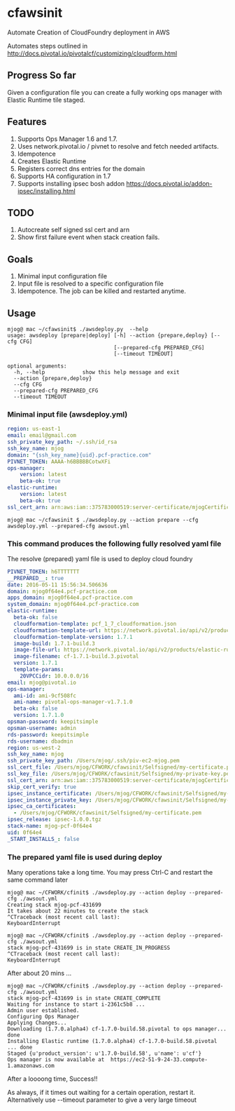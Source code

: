 # cfawsinit
Automate Creation of CloudFoundry deployment in AWS

Automates steps outlined in 
http://docs.pivotal.io/pivotalcf/customizing/cloudform.html

## Progress So far
Given a configuration file you can create a fully working ops manager
with Elastic Runtime tile staged.

## Features
1. Supports Ops Manager 1.6 and 1.7.
2. Uses network.pivotal.io / pivnet to resolve and fetch needed artifacts.
3. Idempotence
4. Creates Elastic Runtime
5. Registers correct dns entries for the domain 
6. Supports HA configuration in 1.7
7. Supports installing ipsec bosh addon https://docs.pivotal.io/addon-ipsec/installing.html

## TODO
1. Autocreate self signed ssl cert and arn
2. Show first failure event when stack creation fails.

## Goals
1. Minimal input configuration file
2. Input file is resolved to a specific configuration file
3. Idempotence. The job can be killed and restarted anytime.

## Usage
```shell
mjog@ mac ~/cfawsinit$ ./awsdeploy.py  --help
usage: awsdeploy [prepare|deploy] [-h] --action {prepare,deploy} [--cfg CFG]
                                  [--prepared-cfg PREPARED_CFG]
                                  [--timeout TIMEOUT]

optional arguments:
  -h, --help            show this help message and exit
  --action {prepare,deploy}
  --cfg CFG
  --prepared-cfg PREPARED_CFG
  --timeout TIMEOUT
```
### Minimal input file  (awsdeploy.yml)
```yml
region: us-east-1
email: email@gmail.com
ssh_private_key_path: ~/.ssh/id_rsa
ssh_key_name: mjog
domain: "{ssh_key_name}{uid}.pcf-practice.com"
PIVNET_TOKEN: AAAA-h6BBBBBCotwXFi
ops-manager:
    version: latest
    beta-ok: true
elastic-runtime:
    version: latest
    beta-ok: true
ssl_cert_arn: arn:aws:iam::375783000519:server-certificate/mjogCertificate
```
```shell
mjog@ mac ~/cfawsinit $ ./awsdeploy.py --action prepare --cfg awsdeploy.yml --prepared-cfg awsout.yml
```
### This command produces the following fully resolved yaml file
The resolve (prepared) yaml file is used to deploy cloud foundry
```yml
PIVNET_TOKEN: h6TTTTTTT
__PREPARED__: true
date: 2016-05-11 15:56:34.506636
domain: mjog0f64e4.pcf-practice.com
apps_domain: mjog0f64e4.pcf-practice.com
system_domain: mjog0f64e4.pcf-practice.com
elastic-runtime:
  beta-ok: false
  cloudformation-template: pcf_1_7_cloudformation.json
  cloudformation-template-url: https://network.pivotal.io/api/v2/products/elastic-runtime/releases/1730/product_files/4060/download
  cloudformation-template-version: 1.7.1
  image-build: 1.7.1-build.3
  image-file-url: https://network.pivotal.io/api/v2/products/elastic-runtime/releases/1730/product_files/4542/download
  image-filename: cf-1.7.1-build.3.pivotal
  version: 1.7.1
  template-params:
    20VPCCidr: 10.0.0.0/16
email: mjog@pivotal.io
ops-manager:
  ami-id: ami-9cf508fc
  ami-name: pivotal-ops-manager-v1.7.1.0
  beta-ok: false
  version: 1.7.1.0
opsman-password: keepitsimple
opsman-username: admin
rds-password: keepitsimple
rds-username: dbadmin
region: us-west-2
ssh_key_name: mjog
ssh_private_key_path: /Users/mjog/.ssh/piv-ec2-mjog.pem
ssl_cert_file: /Users/mjog/CFWORK/cfawsinit/Selfsigned/my-certificate.pem
ssl_key_file: /Users/mjog/CFWORK/cfawsinit/Selfsigned/my-private-key.pem
ssl_cert_arn: arn:aws:iam::375783000519:server-certificate/mjogCertificate
skip_cert_verify: true
ipsec_instance_certificate: /Users/mjog/CFWORK/cfawsinit/Selfsigned/my-certificate.pem
ipsec_instance_private_key: /Users/mjog/CFWORK/cfawsinit/Selfsigned/my-private-key.pem
ipsec_ca_certificates:
  - /Users/mjog/CFWORK/cfawsinit/Selfsigned/my-certificate.pem
ipsec_release: ipsec-1.0.0.tgz
stack-name: mjog-pcf-0f64e4
uid: 0f64e4
_START_INSTALLS_: false
```
### The prepared yaml file is used during deploy
Many operations take a long time. You may press Ctrl-C and restart the same command later

```shell
mjog@ mac ~/CFWORK/cfinit$ ./awsdeploy.py --action deploy --prepared-cfg ./awsout.yml
Creating stack mjog-pcf-431699 
It takes about 22 minutes to create the stack
^CTraceback (most recent call last):
KeyboardInterrupt

mjog@ mac ~/CFWORK/cfinit$ ./awsdeploy.py --action deploy --prepared-cfg ./awsout.yml
stack mjog-pcf-431699 is in state CREATE_IN_PROGRESS
^CTraceback (most recent call last):
KeyboardInterrupt
```
After about 20 mins ...
```shell
mjog@ mac ~/CFWORK/cfinit$ ./awsdeploy.py --action deploy --prepared-cfg ./awsout.yml
stack mjog-pcf-431699 is in state CREATE_COMPLETE
Waiting for instance to start i-2361c5b8 ...
Admin user established.
Configuring Ops Manager
Applying Changes...
Downloading (1.7.0.alpha4) cf-1.7.0-build.58.pivotal to ops manager... done
Installing Elastic runtime (1.7.0.alpha4) cf-1.7.0-build.58.pivotal ... done
Staged {u'product_version': u'1.7.0-build.58', u'name': u'cf'}
Ops manager is now available at  https://ec2-51-9-24-33.compute-1.amazonaws.com
```

After a loooong time, Success!!

As always, if it times out waiting for a certain operation, restart it.
Alternatively use --timeout parameter to give a very large timeout
